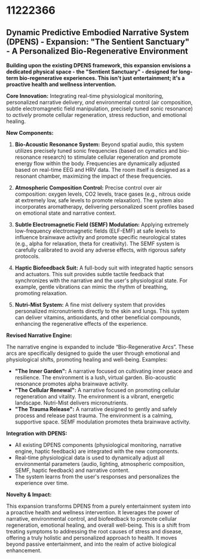 # 11222366

## Dynamic Predictive Embodied Narrative System (DPENS) - Expansion:  "The Sentient Sanctuary" -  A Personalized Bio-Regenerative Environment

**Building upon the existing DPENS framework, this expansion envisions a dedicated physical space - the "Sentient Sanctuary" - designed for long-term bio-regenerative experiences. This isn't just entertainment; it's a proactive health and wellness intervention.**

**Core Innovation:** Integrating real-time physiological monitoring, personalized narrative delivery, *and* environmental control (air composition, subtle electromagnetic field manipulation, precisely tuned sonic resonance) to *actively* promote cellular regeneration, stress reduction, and emotional healing. 

**New Components:**

1.  **Bio-Acoustic Resonance System:**  Beyond spatial audio, this system utilizes precisely tuned sonic frequencies (based on cymatics and bio-resonance research) to stimulate cellular regeneration and promote energy flow within the body.  Frequencies are dynamically adjusted based on real-time EEG and HRV data.  The room itself is designed as a resonant chamber, maximizing the impact of these frequencies.

2.  **Atmospheric Composition Control:**  Precise control over air composition: oxygen levels, CO2 levels, trace gases (e.g., nitrous oxide at extremely low, safe levels to promote relaxation).  The system also incorporates aromatherapy, delivering personalized scent profiles based on emotional state and narrative context.

3.  **Subtle Electromagnetic Field (SEMF) Modulation:**  Applying extremely low-frequency electromagnetic fields (ELF-EMF) at safe levels to influence brainwave activity and promote specific neurological states (e.g., alpha for relaxation, theta for creativity).  The SEMF system is carefully calibrated to avoid any adverse effects, with rigorous safety protocols.

4.  **Haptic Biofeedback Suit:** A full-body suit with integrated haptic sensors and actuators. This suit provides subtle tactile feedback that synchronizes with the narrative and the user's physiological state. For example, gentle vibrations can mimic the rhythm of breathing, promoting relaxation.

5.  **Nutri-Mist System:**  A fine mist delivery system that provides personalized micronutrients directly to the skin and lungs. This system can deliver vitamins, antioxidants, and other beneficial compounds, enhancing the regenerative effects of the experience.

**Revised Narrative Engine:**

The narrative engine is expanded to include “Bio-Regenerative Arcs”. These arcs are specifically designed to guide the user through emotional and physiological shifts, promoting healing and well-being.  Examples:

*   **"The Inner Garden":**  A narrative focused on cultivating inner peace and resilience. The environment is a lush, virtual garden.  Bio-acoustic resonance promotes alpha brainwave activity.
*   **"The Cellular Renewal":**  A narrative focused on promoting cellular regeneration and vitality. The environment is a vibrant, energetic landscape.  Nutri-Mist delivers micronutrients.
*   **"The Trauma Release":**  A narrative designed to gently and safely process and release past trauma.  The environment is a calming, supportive space.  SEMF modulation promotes theta brainwave activity.

**Integration with DPENS:**

*   All existing DPENS components (physiological monitoring, narrative engine, haptic feedback) are integrated with the new components.
*   Real-time physiological data is used to dynamically adjust all environmental parameters (audio, lighting, atmospheric composition, SEMF, haptic feedback) and narrative content.
*   The system learns from the user's responses and personalizes the experience over time.

**Novelty & Impact:**

This expansion transforms DPENS from a purely entertainment system into a proactive health and wellness intervention. It leverages the power of narrative, environmental control, and biofeedback to promote cellular regeneration, emotional healing, and overall well-being.  This is a shift from treating symptoms to addressing the root causes of stress and disease, offering a truly holistic and personalized approach to health. It moves beyond passive entertainment, and into the realm of active biological enhancement.